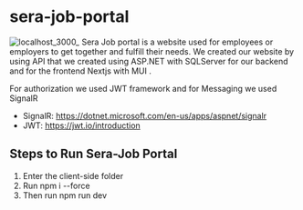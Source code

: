 # sera-job-portal
![localhost_3000_](https://user-images.githubusercontent.com/62254352/193445698-cd39080a-bb21-4de0-9305-2bacca5a36bf.png)
Sera Job portal is a website used for employees or employers to get together and fulfill their needs. We created our website by using API that we created using ASP.NET
with SQLServer for our backend and for the frontend Nextjs with MUI .

For authorization we used JWT framework and for Messaging we used SignalR
  - SignalR: https://dotnet.microsoft.com/en-us/apps/aspnet/signalr
  - JWT: https://jwt.io/introduction
  
  
 ## Steps to Run Sera-Job Portal
 1.  Enter the client-side folder
 2.  Run npm i --force
 3.  Then run npm run dev
